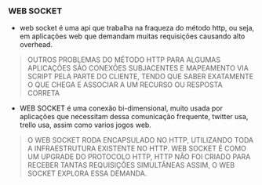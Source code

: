 ### WEB SOCKET

- web socket é uma api que trabalha na fraqueza do método http, ou seja, em aplicações web que demandam muitas requisições causando alto overhead.

> OUTROS PROBLEMAS DO MÉTODO HTTP PARA ALGUMAS APLICAÇÕES SÃO CONEXÕES SUBJACENTES E MAPEAMENTO VIA SCRIPT PELA PARTE DO CLIENTE, TENDO QUE SABER EXATAMENTE O QUE CHEGA E ASSOCIAR A UM RECURSO OU RESPOSTA CORRETA

- WEB SOCKET é uma conexão bi-dimensional, muito usada por aplicações que necessitam dessa comunicação frequente, twitter usa, trello usa, assim como varios jogos web.

> O WEB SOCKET RODA ENCAPSULADO NO HTTP, UTILIZANDO TODA A INFRAESTRUTURA EXISTENTE NO HTTP.
> WEB SOCKET É COMO UM UPGRADE DO PROTOCOLO HTTP, HTTP NÃO FOI CRIADO PARA RECEBER TANTAS REQUISIÇÕES SIMULTÂNEAS ASSIM, O WEB SOCKET EXPLORA ESSA DEMANDA.